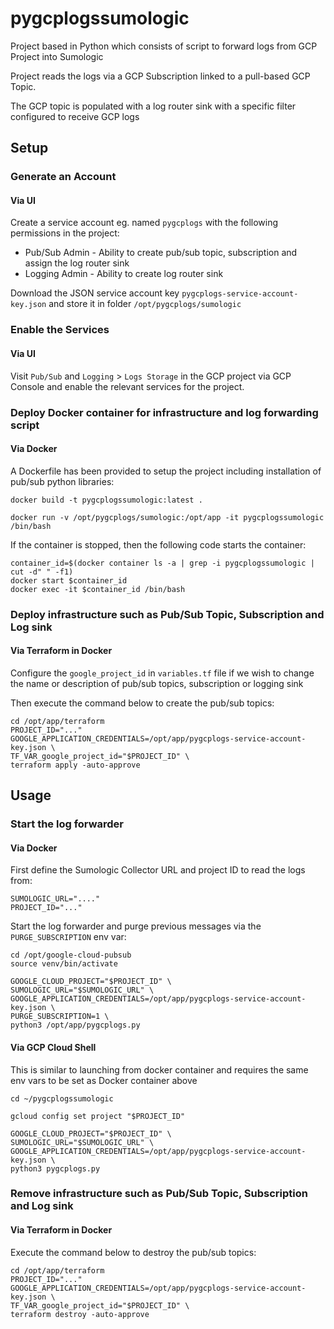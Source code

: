 # pygcplogssumologic
Project based in Python which consists of script to forward logs from GCP Project
into Sumologic

Project reads the logs via a GCP Subscription linked to a pull-based GCP Topic.

The GCP topic is populated with a log router sink with a specific filter 
configured to receive GCP logs

## Setup

### Generate an Account

#### Via UI

Create a service account eg. named `pygcplogs` with the following permissions in the 
project: 
* Pub/Sub Admin - Ability to create pub/sub topic, subscription and assign the 
log router sink
* Logging Admin - Ability to create log router sink

Download the JSON service account key `pygcplogs-service-account-key.json` and store 
it in folder `/opt/pygcplogs/sumologic`

### Enable the Services

#### Via UI

Visit `Pub/Sub` and `Logging` > `Logs Storage` in the GCP project via GCP Console 
and enable the relevant services for the project.

### Deploy Docker container for infrastructure and log forwarding script

#### Via Docker

A Dockerfile has been provided to setup the project including installation of 
pub/sub python libraries:
```
docker build -t pygcplogssumologic:latest .

docker run -v /opt/pygcplogs/sumologic:/opt/app -it pygcplogssumologic /bin/bash
```

If the container is stopped, then the following code starts the container:
```
container_id=$(docker container ls -a | grep -i pygcplogssumologic | cut -d" " -f1)
docker start $container_id
docker exec -it $container_id /bin/bash
```

### Deploy infrastructure such as Pub/Sub Topic, Subscription and Log sink

#### Via Terraform in Docker
Configure the `google_project_id` in `variables.tf` file if we wish to change the
name or description of pub/sub topics, subscription or logging sink

Then execute the command below to create the pub/sub topics:
```
cd /opt/app/terraform
PROJECT_ID="..."
GOOGLE_APPLICATION_CREDENTIALS=/opt/app/pygcplogs-service-account-key.json \
TF_VAR_google_project_id="$PROJECT_ID" \
terraform apply -auto-approve
```

## Usage

### Start the log forwarder

#### Via Docker
First define the Sumologic Collector URL and project ID to read the logs from: 
```
SUMOLOGIC_URL="...."   
PROJECT_ID="..."
```

Start the log forwarder and purge previous messages via the `PURGE_SUBSCRIPTION` env var:
```
cd /opt/google-cloud-pubsub
source venv/bin/activate

GOOGLE_CLOUD_PROJECT="$PROJECT_ID" \
SUMOLOGIC_URL="$SUMOLOGIC_URL" \
GOOGLE_APPLICATION_CREDENTIALS=/opt/app/pygcplogs-service-account-key.json \
PURGE_SUBSCRIPTION=1 \
python3 /opt/app/pygcplogs.py
```

#### Via GCP Cloud Shell
This is similar to launching from docker container and requires the same env 
vars to be set as Docker container above
```
cd ~/pygcplogssumologic

gcloud config set project "$PROJECT_ID"

GOOGLE_CLOUD_PROJECT="$PROJECT_ID" \
SUMOLOGIC_URL="$SUMOLOGIC_URL" \
GOOGLE_APPLICATION_CREDENTIALS=/opt/app/pygcplogs-service-account-key.json \
python3 pygcplogs.py
```

### Remove infrastructure such as Pub/Sub Topic, Subscription and Log sink

#### Via Terraform in Docker
Execute the command below to destroy the pub/sub topics:
```
cd /opt/app/terraform
PROJECT_ID="..."
GOOGLE_APPLICATION_CREDENTIALS=/opt/app/pygcplogs-service-account-key.json \
TF_VAR_google_project_id="$PROJECT_ID" \
terraform destroy -auto-approve
```
